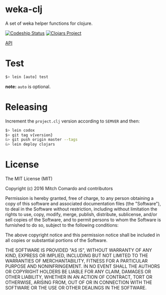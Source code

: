 weka-clj
===

A set of weka helper functions for clojure.

[![Codeship Status](https://codeship.com/projects/c5a62ca0-6402-0134-a722-7ac11de88606/status?branch=master)](https://www.codeship.io/projects/175508) [![Clojars Project](https://img.shields.io/clojars/v/weka-clj.svg)](https://clojars.org/weka-clj)

[API](https://github.com/comamitc/weka-clj)

# Test

```sh
$> lein [auto] test
```

**note:** `auto` is optional.

# Releasing

Increment the `project.clj` version according to `SEMVER` and then:

```sh
$> lein codox
$> git tag v{version}
&> git push origin master --tags
&> lein deploy clojars
```

# License

The MIT License (MIT)

Copyright (c) 2016 Mitch Comardo and contributors

Permission is hereby granted, free of charge, to any person obtaining a copy of this software and associated documentation files (the "Software"), to deal in the Software without restriction, including without limitation the rights to use, copy, modify, merge, publish, distribute, sublicense, and/or sell copies of the Software, and to permit persons to whom the Software is furnished to do so, subject to the following conditions:

The above copyright notice and this permission notice shall be included in all copies or substantial portions of the Software.

THE SOFTWARE IS PROVIDED "AS IS", WITHOUT WARRANTY OF ANY KIND, EXPRESS OR IMPLIED, INCLUDING BUT NOT LIMITED TO THE WARRANTIES OF MERCHANTABILITY, FITNESS FOR A PARTICULAR PURPOSE AND NONINFRINGEMENT. IN NO EVENT SHALL THE AUTHORS OR COPYRIGHT HOLDERS BE LIABLE FOR ANY CLAIM, DAMAGES OR OTHER LIABILITY, WHETHER IN AN ACTION OF CONTRACT, TORT OR OTHERWISE, ARISING FROM, OUT OF OR IN CONNECTION WITH THE SOFTWARE OR THE USE OR OTHER DEALINGS IN THE SOFTWARE.
